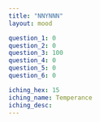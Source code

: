 ```yaml
---
title: "NNYNNN"
layout: mood

question_1: 0
question_2: 0
question_3: 100
question_4: 0
question_5: 0
question_6: 0

iching_hex: 15
iching_name: Temperance
iching_desc: 
---
```

